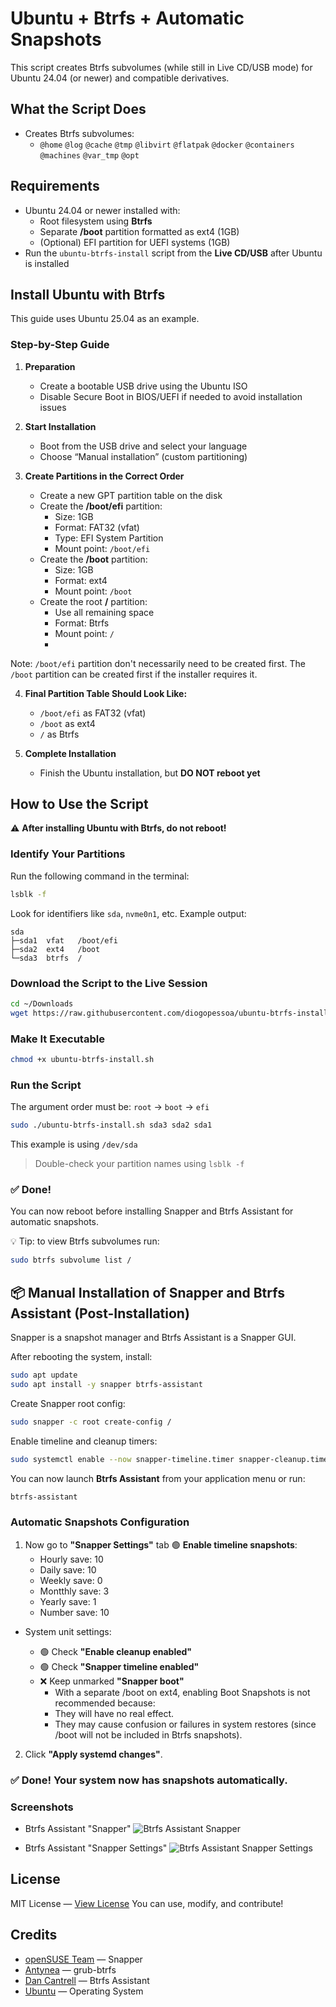 # Ubuntu + Btrfs + Automatic Snapshots

This script creates Btrfs subvolumes (while still in Live CD/USB mode) for Ubuntu 24.04 (or newer) and compatible derivatives.

## What the Script Does

- Creates Btrfs subvolumes:  
  - `@home` `@log` `@cache` `@tmp` `@libvirt` `@flatpak` `@docker` `@containers` `@machines` `@var_tmp` `@opt` 

## Requirements

- Ubuntu 24.04 or newer installed with:  
  - Root filesystem using **Btrfs**  
  - Separate **/boot** partition formatted as ext4 (1GB)  
  - (Optional) EFI partition for UEFI systems (1GB)  
- Run the `ubuntu-btrfs-install` script from the **Live CD/USB** after Ubuntu is installed

## Install Ubuntu with Btrfs

This guide uses Ubuntu 25.04 as an example.

### Step-by-Step Guide

1. **Preparation**  
   - Create a bootable USB drive using the Ubuntu ISO  
   - Disable Secure Boot in BIOS/UEFI if needed to avoid installation issues  

2. **Start Installation**  
   - Boot from the USB drive and select your language  
   - Choose “Manual installation” (custom partitioning)  

3. **Create Partitions in the Correct Order**  
   - Create a new GPT partition table on the disk  
   - Create the **/boot/efi** partition:  
     - Size: 1GB  
     - Format: FAT32 (vfat)  
     - Type: EFI System Partition  
     - Mount point: `/boot/efi`  
   - Create the **/boot** partition:  
     - Size: 1GB  
     - Format: ext4  
     - Mount point: `/boot`  
   - Create the root **/** partition:  
     - Use all remaining space  
     - Format: Btrfs  
     - Mount point: `/`
     - 
Note: `/boot/efi` partition don't necessarily need to be created first. The `/boot` partition can be created first if the installer requires it.

4. **Final Partition Table Should Look Like:**  
   - `/boot/efi` as FAT32 (vfat)  
   - `/boot` as ext4  
   - `/` as Btrfs  

5. **Complete Installation**  
   - Finish the Ubuntu installation, but **DO NOT reboot yet**

## How to Use the Script

⚠️ **After installing Ubuntu with Btrfs, do not reboot!**

### Identify Your Partitions

Run the following command in the terminal:

```bash
lsblk -f
````

Look for identifiers like `sda`, `nvme0n1`, etc. Example output:

```
sda     
├─sda1  vfat   /boot/efi
├─sda2  ext4   /boot
└─sda3  btrfs  /
```

### Download the Script to the Live Session

```bash
cd ~/Downloads
wget https://raw.githubusercontent.com/diogopessoa/ubuntu-btrfs-install/main/ubuntu-btrfs-install.sh
```

### Make It Executable

```bash
chmod +x ubuntu-btrfs-install.sh
```

### Run the Script

The argument order must be: `root` → `boot` → `efi`

```bash
sudo ./ubuntu-btrfs-install.sh sda3 sda2 sda1
```
This example is using `/dev/sda`

> Double-check your partition names using `lsblk -f`

### ✅ Done!

You can now reboot before installing Snapper and Btrfs Assistant for automatic snapshots.

💡 Tip: to view Btrfs subvolumes run:

```bash
sudo btrfs subvolume list /
```

## 📦 Manual Installation of Snapper and Btrfs Assistant (Post-Installation)
Snapper is a snapshot manager and Btrfs Assistant is a Snapper GUI.

After rebooting the system, install:

```bash
sudo apt update
sudo apt install -y snapper btrfs-assistant
```

Create Snapper root config:

```bash
sudo snapper -c root create-config /
```

Enable timeline and cleanup timers:

```bash
sudo systemctl enable --now snapper-timeline.timer snapper-cleanup.timer
```

You can now launch **Btrfs Assistant** from your application menu or run:

```bash
btrfs-assistant
```

### Automatic Snapshots Configuration 

1. Now go to **"Snapper Settings"** tab 🟢 **Enable timeline snapshots**:
   - Hourly save: 10
   - Daily save: 10
   - Weekly save: 0
   - Montthly save: 3
   - Yearly save: 1
   - Number save: 10
- System unit settings:

   * 🟢 Check **"Enable cleanup enabled"**
   * 🟢 Check **"Snapper timeline enabled"**
   * ❌ Keep unmarked **"Snapper boot"**
     - With a separate /boot on ext4, enabling Boot Snapshots is not recommended because:
     - They will have no real effect.
     - They may cause confusion or failures in system restores (since /boot will not be included in Btrfs snapshots).
     
2. Click **"Apply systemd changes"**.


### ✅ Done! Your system now has snapshots automatically.


### Screenshots

- Btrfs Assistant "Snapper"
![Btrfs Assistant Snapper](https://gitlab.com/-/project/32535488/uploads/65b6004c3257d66154828259a0fed47d/image.png)

- Btrfs Assistant "Snapper Settings"
![Btrfs Assistant Snapper Settings](https://gitlab.com/-/project/32535488/uploads/429be74e9fb92088697944d23a1def1d/image.png)

## License

MIT License — [View License](https://github.com/diogopessoa/ubuntu-btrfs-install/blob/main/LICENSE) You can use, modify, and contribute!

## Credits

* [openSUSE Team](https://github.com/openSUSE/snapper) — Snapper
* [Antynea](https://github.com/Antynea/grub-btrfs) — grub-btrfs
* [Dan Cantrell](https://gitlab.com/btrfs-assistant/btrfs-assistant) — Btrfs Assistant
* [Ubuntu](https://ubuntu.com/download) — Operating System
